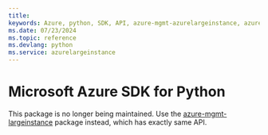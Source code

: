 ```yaml
---
title: 
keywords: Azure, python, SDK, API, azure-mgmt-azurelargeinstance, azurelargeinstance
ms.date: 07/23/2024
ms.topic: reference
ms.devlang: python
ms.service: azurelargeinstance
---
```

# Microsoft Azure SDK for Python

This package is no longer being maintained. Use the [azure-mgmt-largeinstance](https://pypi.org/project/azure-mgmt-largeinstance/) package instead, which has exactly same API.
